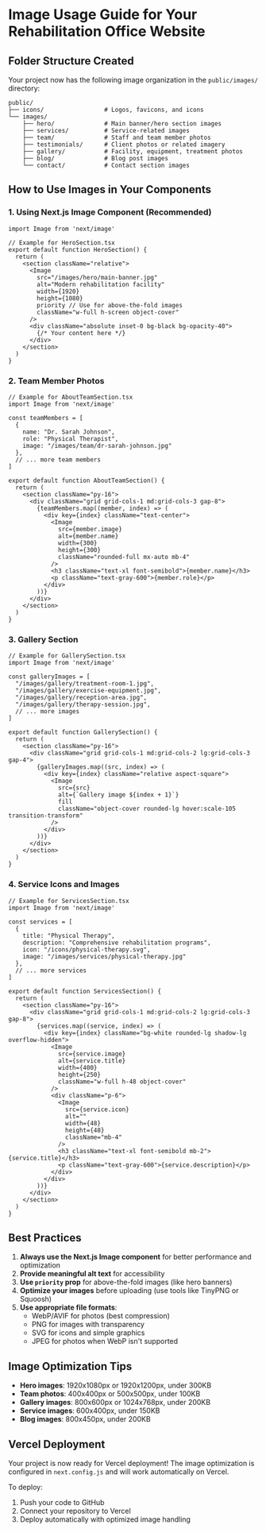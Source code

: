# Image Usage Guide for Your Rehabilitation Office Website

## Folder Structure Created

Your project now has the following image organization in the `public/images/` directory:

```
public/
├── icons/                 # Logos, favicons, and icons
└── images/
    ├── hero/              # Main banner/hero section images
    ├── services/          # Service-related images
    ├── team/              # Staff and team member photos
    ├── testimonials/      # Client photos or related imagery
    ├── gallery/           # Facility, equipment, treatment photos
    ├── blog/              # Blog post images
    └── contact/           # Contact section images
```

## How to Use Images in Your Components

### 1. Using Next.js Image Component (Recommended)

```tsx
import Image from 'next/image'

// Example for HeroSection.tsx
export default function HeroSection() {
  return (
    <section className="relative">
      <Image
        src="/images/hero/main-banner.jpg"
        alt="Modern rehabilitation facility"
        width={1920}
        height={1080}
        priority // Use for above-the-fold images
        className="w-full h-screen object-cover"
      />
      <div className="absolute inset-0 bg-black bg-opacity-40">
        {/* Your content here */}
      </div>
    </section>
  )
}
```

### 2. Team Member Photos

```tsx
// Example for AboutTeamSection.tsx
import Image from 'next/image'

const teamMembers = [
  {
    name: "Dr. Sarah Johnson",
    role: "Physical Therapist",
    image: "/images/team/dr-sarah-johnson.jpg"
  },
  // ... more team members
]

export default function AboutTeamSection() {
  return (
    <section className="py-16">
      <div className="grid grid-cols-1 md:grid-cols-3 gap-8">
        {teamMembers.map((member, index) => (
          <div key={index} className="text-center">
            <Image
              src={member.image}
              alt={member.name}
              width={300}
              height={300}
              className="rounded-full mx-auto mb-4"
            />
            <h3 className="text-xl font-semibold">{member.name}</h3>
            <p className="text-gray-600">{member.role}</p>
          </div>
        ))}
      </div>
    </section>
  )
}
```

### 3. Gallery Section

```tsx
// Example for GallerySection.tsx
import Image from 'next/image'

const galleryImages = [
  "/images/gallery/treatment-room-1.jpg",
  "/images/gallery/exercise-equipment.jpg",
  "/images/gallery/reception-area.jpg",
  "/images/gallery/therapy-session.jpg",
  // ... more images
]

export default function GallerySection() {
  return (
    <section className="py-16">
      <div className="grid grid-cols-1 md:grid-cols-2 lg:grid-cols-3 gap-4">
        {galleryImages.map((src, index) => (
          <div key={index} className="relative aspect-square">
            <Image
              src={src}
              alt={`Gallery image ${index + 1}`}
              fill
              className="object-cover rounded-lg hover:scale-105 transition-transform"
            />
          </div>
        ))}
      </div>
    </section>
  )
}
```

### 4. Service Icons and Images

```tsx
// Example for ServicesSection.tsx
import Image from 'next/image'

const services = [
  {
    title: "Physical Therapy",
    description: "Comprehensive rehabilitation programs",
    icon: "/icons/physical-therapy.svg",
    image: "/images/services/physical-therapy.jpg"
  },
  // ... more services
]

export default function ServicesSection() {
  return (
    <section className="py-16">
      <div className="grid grid-cols-1 md:grid-cols-2 lg:grid-cols-3 gap-8">
        {services.map((service, index) => (
          <div key={index} className="bg-white rounded-lg shadow-lg overflow-hidden">
            <Image
              src={service.image}
              alt={service.title}
              width={400}
              height={250}
              className="w-full h-48 object-cover"
            />
            <div className="p-6">
              <Image
                src={service.icon}
                alt=""
                width={48}
                height={48}
                className="mb-4"
              />
              <h3 className="text-xl font-semibold mb-2">{service.title}</h3>
              <p className="text-gray-600">{service.description}</p>
            </div>
          </div>
        ))}
      </div>
    </section>
  )
}
```

## Best Practices

1. **Always use the Next.js Image component** for better performance and optimization
2. **Provide meaningful alt text** for accessibility
3. **Use `priority` prop** for above-the-fold images (like hero banners)
4. **Optimize your images** before uploading (use tools like TinyPNG or Squoosh)
5. **Use appropriate file formats**:
   - WebP/AVIF for photos (best compression)
   - PNG for images with transparency
   - SVG for icons and simple graphics
   - JPEG for photos when WebP isn't supported

## Image Optimization Tips

- **Hero images**: 1920x1080px or 1920x1200px, under 300KB
- **Team photos**: 400x400px or 500x500px, under 100KB
- **Gallery images**: 800x600px or 1024x768px, under 200KB
- **Service images**: 600x400px, under 150KB
- **Blog images**: 800x450px, under 200KB

## Vercel Deployment

Your project is now ready for Vercel deployment! The image optimization is configured in `next.config.js` and will work automatically on Vercel.

To deploy:
1. Push your code to GitHub
2. Connect your repository to Vercel
3. Deploy automatically with optimized image handling

